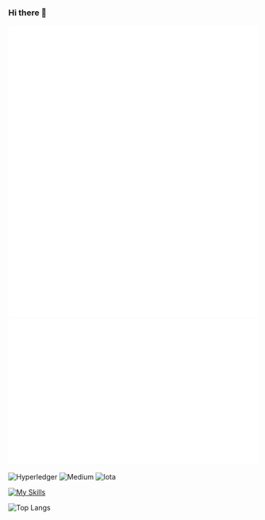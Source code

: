 ### Hi there 👋
<div align="center">
  
[![Metrics](https://raw.githubusercontent.com/william1209/william1209/main/github-metrics.svg)](/github-metrics.svg) 
[![Metrics](https://raw.githubusercontent.com/william1209/william1209/main/metrics.plugin.habits.charts.svg)](/metrics.plugin.habits.charts.svg) 

</div>

<!--
badges
-->
![Hyperledger](https://img.shields.io/badge/hyperledger-2F3134?style=for-the-badge&logo=hyperledger&logoColor=white)
![Medium](https://img.shields.io/badge/Medium-12100E?style=for-the-badge&logo=medium&logoColor=white)
![Iota](https://img.shields.io/badge/iota-29334C?style=for-the-badge&logo=iota&logoColor=white)

<!--
icons, change i=XXX
-->
[![My Skills](https://skillicons.dev/icons?i=python,cpp,c,js,rust,bash)](https://skillicons.dev)

<!--
[![Anurag's GitHub stats](https://github-readme-stats.vercel.app/api?username=william1209&hide=stars,contribs&show_icon=true)](https://github.com/anuraghazra/github-readme-stats)
-->
![Top Langs](https://github-readme-stats.vercel.app/api/top-langs/?username=william1209&layout=compact)




<!--
**william1209/william1209** is a ✨ _special_ ✨ repository because its `README.md` (this file) appears on your GitHub profile.

Here are some ideas to get you started:

- 🔭 I’m currently working on ...
- 🌱 I’m currently learning ...
- 👯 I’m looking to collaborate on ...
- 🤔 I’m looking for help with ...
- 💬 Ask me about ...
- 📫 How to reach me: ...
- 😄 Pronouns: ...
- ⚡ Fun fact: ...
-->
